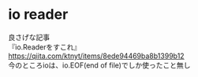 # io reader
良さげな記事  
『io.Readerをすこれ』  
https://qiita.com/ktnyt/items/8ede94469ba8b1399b12  
今のところioは、io.EOF(end of file)でしか使ったこと無し
